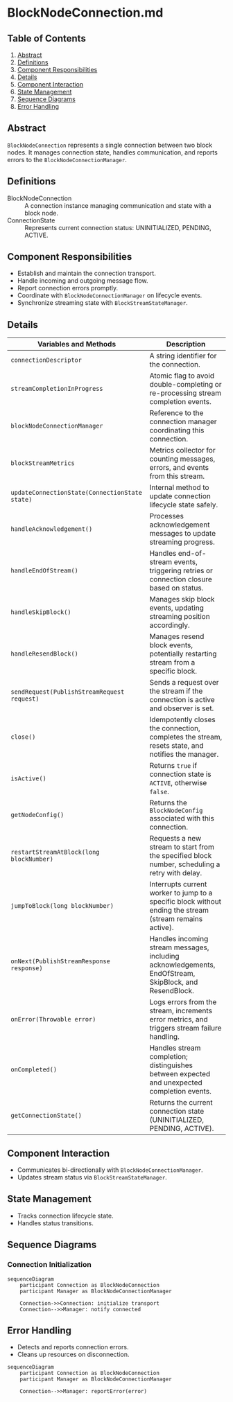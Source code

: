 # BlockNodeConnection.md

## Table of Contents

1. [Abstract](#abstract)
2. [Definitions](#definitions)
3. [Component Responsibilities](#component-responsibilities)
4. [Details](#details)
5. [Component Interaction](#component-interaction)
6. [State Management](#state-management)
7. [Sequence Diagrams](#sequence-diagrams)
8. [Error Handling](#error-handling)

## Abstract

`BlockNodeConnection` represents a single connection between two block nodes.
It manages connection state, handles communication, and reports errors to the `BlockNodeConnectionManager`.

## Definitions

<dl>
<dt>BlockNodeConnection</dt>
<dd>A connection instance managing communication and state with a block node.</dd>

<dt>ConnectionState</dt>
<dd>Represents current connection status: UNINITIALIZED, PENDING, ACTIVE.</dd>
</dl>

## Component Responsibilities

- Establish and maintain the connection transport.
- Handle incoming and outgoing message flow.
- Report connection errors promptly.
- Coordinate with `BlockNodeConnectionManager` on lifecycle events.
- Synchronize streaming state with `BlockStreamStateManager`.

## Details
| Variables and Methods                           | Description                                                                                              |
|-------------------------------------------------|----------------------------------------------------------------------------------------------------------|
| `connectionDescriptor`                          | A string identifier for the connection.                                                                  |
| `streamCompletionInProgress`                    | Atomic flag to avoid double-completing or re-processing stream completion events.                        |
| `blockNodeConnectionManager`                    | Reference to the connection manager coordinating this connection.                                        |
| `blockStreamMetrics`                            | Metrics collector for counting messages, errors, and events from this stream.                            |
| `updateConnectionState(ConnectionState state)`  | Internal method to update connection lifecycle state safely.                                             |
| `handleAcknowledgement()`                       | Processes acknowledgement messages to update streaming progress.                                         |
| `handleEndOfStream()`                           | Handles end-of-stream events, triggering retries or connection closure based on status.                  |
| `handleSkipBlock()`                             | Manages skip block events, updating streaming position accordingly.                                      |
| `handleResendBlock()`                           | Manages resend block events, potentially restarting stream from a specific block.                        |
| `sendRequest(PublishStreamRequest request)`     | Sends a request over the stream if the connection is active and observer is set.                         |
| `close()`                                       | Idempotently closes the connection, completes the stream, resets state, and notifies the manager.        |
| `isActive()`                                    | Returns `true` if connection state is `ACTIVE`, otherwise `false`.                                       |
| `getNodeConfig()`                               | Returns the `BlockNodeConfig` associated with this connection.                                           |
| `restartStreamAtBlock(long blockNumber)`        | Requests a new stream to start from the specified block number, scheduling a retry with delay.           |
| `jumpToBlock(long blockNumber)`                 | Interrupts current worker to jump to a specific block without ending the stream (stream remains active). |
| `onNext(PublishStreamResponse response)`        | Handles incoming stream messages, including acknowledgements, EndOfStream, SkipBlock, and ResendBlock.   |
| `onError(Throwable error)`                      | Logs errors from the stream, increments error metrics, and triggers stream failure handling.             |
| `onCompleted()`                                 | Handles stream completion; distinguishes between expected and unexpected completion events.              |
| `getConnectionState()`                          | Returns the current connection state (UNINITIALIZED, PENDING, ACTIVE).                                   |


## Component Interaction

- Communicates bi-directionally with `BlockNodeConnectionManager`.
- Updates stream status via `BlockStreamStateManager`.

## State Management

- Tracks connection lifecycle state.
- Handles status transitions.

## Sequence Diagrams

### Connection Initialization

```mermaid
sequenceDiagram
    participant Connection as BlockNodeConnection
    participant Manager as BlockNodeConnectionManager

    Connection->>Connection: initialize transport
    Connection-->>Manager: notify connected
```
## Error Handling
- Detects and reports connection errors.
- Cleans up resources on disconnection.

```mermaid
sequenceDiagram
    participant Connection as BlockNodeConnection
    participant Manager as BlockNodeConnectionManager

    Connection-->>Manager: reportError(error)
```